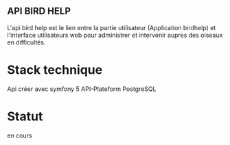 ## API BIRD HELP

L'api bird help est le lien entre la partie utilisateur (Application birdhelp) et l'interface utilisateurs web pour administrer et intervenir aupres des oiseaux en difficultés.

# Stack technique
Api créer avec symfony 5
API-Plateform
PostgreSQL

# Statut
en cours